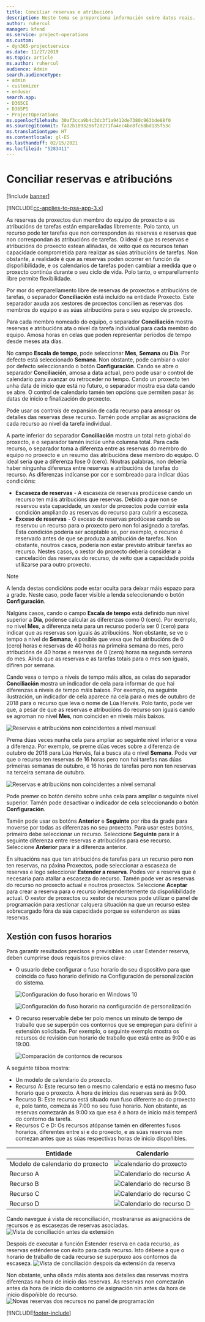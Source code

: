 ```yaml
---
title: Conciliar reservas e atribucións
description: Neste tema se proporciona información sobre datos reais.
author: ruhercul
manager: kfend
ms.service: project-operations
ms.custom:
- dyn365-projectservice
ms.date: 11/27/2019
ms.topic: article
ms.author: ruhercul
audience: Admin
search.audienceType:
- admin
- customizer
- enduser
search.app:
- D365CE
- D365PS
- ProjectOperations
ms.openlocfilehash: 30af3cca9b4c3dc3f1a9412de7380c963bde88f0
ms.sourcegitcommit: fa32b1893286f20271fa4ec4be8fc68bd135f53c
ms.translationtype: HT
ms.contentlocale: gl-ES
ms.lasthandoff: 02/15/2021
ms.locfileid: "5283411"
---
```

# <a name="reconcile-bookings-and-assignments"></a>Conciliar reservas e atribucións

[!include [banner](../includes/psa-now-project-operations.md)]

[!INCLUDE[cc-applies-to-psa-app-3.x](../includes/cc-applies-to-psa-app-3x.md)]

As reservas de proxectos dun membro do equipo de proxecto e as atribucións de tarefas están emparelladas libremente. Polo tanto, un recurso pode ter tarefas que non corresponden ás reservas e reservas que non correspondan ás atribucións de tarefas. O ideal é que as reservas e atribucións do proxecto estean aliñadas, de xeito que os recursos teñan capacidade comprometida para realizar as súas atribucións de tarefas. Non obstante, a realidade é que as reservas poden ocorrer en función da dispoñibilidade, e os calendarios de tarefas poden cambiar a medida que o proxecto continúa durante o seu ciclo de vida. Polo tanto, o emparellamento libre permite flexibilidade.

Por mor do emparellamento libre de reservas de proxectos e atribucións de tarefas, o separador **Conciliación** está incluído na entidade Proxecto. Este separador axuda aos xestores de proxectos concilien as reservas dos membros do equipo e as súas atribucións para o seu equipo de proxecto.

Para cada membro nomeado do equipo, o separador **Conciliación** mostra reservas e atribucións ata o nivel da tarefa individual para cada membro do equipo. Amosa horas en celas que poden representar períodos de tempo desde meses ata días.

No campo **Escala de tempo**, pode seleccionar **Mes**, **Semana** ou **Día**. Por defecto está seleccionado **Semana**. Non obstante, pode cambiar o valor por defecto seleccionando o botón **Configuración**. Cando se abre o separador **Conciliación**, amosa a data actual, pero pode usar o control de calendario para avanzar ou retroceder no tempo. Cando un proxecto ten unha data de inicio que está no futuro, o separador mostra esa data cando se abre. O control de calendario tamén ten opcións que permiten pasar ás datas de inicio e finalización do proxecto.

Pode usar os controis de expansión de cada recurso para amosar os detalles das reservas dese recurso. Tamén pode ampliar as asignacións de cada recurso ao nivel da tarefa individual.

A parte inferior do separador **Conciliación** mostra un total neto global do proxecto, e o separador tamén inclúe unha columna total. Para cada recurso, o separador toma a diferenza entre as reservas do membro do equipo no proxecto e un resumo das atribucións dese membro do equipo. O ideal sería que a diferenza fose 0 (cero). Noutras palabras, non debería haber ningunha diferenza entre reservas e atribucións de tarefas do recurso. As diferenzas indícanse por cor e sombreado para indicar dúas condicións:

- **Escaseza de reservas** - A escaseza de reservas prodúcese cando un recurso ten máis atribucións que reservas. Debido a que non se reservou esta capacidade, un xestor de proxectos pode corrixir esta condición ampliando as reservas do recurso para cubrir a escaseza.
- **Exceso de reservas** - O exceso de reservas prodúcese cando se reservou un recurso para o proxecto pero non foi asignado a tarefas. Esta condición podería ser aceptable se, por exemplo, o recurso é reservado antes de que se produza a atribución de tarefas. Non obstante, noutros casos, podería non estar previsto atribuír tarefas ao recurso. Nestes casos, o xestor do proxecto debería considerar a cancelación das reservas do recurso, de xeito que a capacidade poida utilizarse para outro proxecto.

> [!NOTE]
> A lenda destas condicións pode estar oculta para deixar máis espazo para a grade. Neste caso, pode facer visible a lenda seleccionando o botón **Configuración**.

Nalgúns casos, cando o campo **Escala de tempo** está definido nun nivel superior a **Día**, pódense calcular as diferenzas como 0 (cero). Por exemplo, no nivel **Mes**, a diferenza neta para un recurso podería ser 0 (cero) para indicar que as reservas son iguais ás atribucións. Non obstante, se ve o tempo a nivel de **Semana**, é posible que vexa que hai atribucións de 0 (cero) horas e reservas de 40 horas na primeira semana do mes, pero atribucións de 40 horas e reservas de 0 (cero) horas na segunda semana do mes. Aínda que as reservas e as tarefas totais para o mes son iguais, difiren por semana.

Cando vexa o tempo a niveis de tempo máis altos, as celas do separador **Conciliación** mostra un indicador de cela para informar de que hai diferenzas a niveis de tempo máis baixos. Por exemplo, na seguinte ilustración, un indicador de cela aparece na cela para o mes de outubro de 2018 para o recurso que leva o nome de Lúa Hervés. Polo tanto, pode ver que, a pesar de que as reservas e atribucións do recurso son iguais cando se agroman no nivel **Mes**, non coinciden en niveis máis baixos.

![Reservas e atribucións non coincidentes a nivel mensual](media/reconcile-assignments-01.JPG)

Prema dúas veces nunha cela para ampliar ao seguinte nivel inferior e vexa a diferenza. Por exemplo, se preme dúas veces sobre a diferenza de outubro de 2018 para Lúa Hervés, fai a busca ata o nivel **Semana**. Pode ver que o recurso ten reservas de 16 horas pero non hai tarefas nas dúas primeiras semanas de outubro, e 16 horas de tarefas pero non ten reservas na terceira semana de outubro.

![Reservas e atribucións non coincidentes a nivel semanal](media/reconcile-assignments-02.JPG)

Pode premer co botón dereito sobre unha cela para ampliar o seguinte nivel superior. Tamén pode desactivar o indicador de cela seleccionando o botón **Configuración**. 

Tamén pode usar os botóns **Anterior** e **Seguinte** por riba da grade para moverse por todas as diferenzas no seu proxecto. Para usar estes botóns, primeiro debe seleccionar un recurso. Seleccione **Seguinte** para ir á seguinte diferenza entre reservas e atribucións para ese recurso. Seleccione **Anterior** para ir á diferenza anterior.

En situacións nas que ten atribucións de tarefas para un recurso pero non ten reservas, na páxina Proxectos, pode seleccionar a escaseza de reservas e logo seleccionar **Estender a reserva**. Podes ver a reserva que é necesaria para atallar a escaseza do recurso. Tamén pode ver as reservas do recurso no proxecto actual e noutros proxectos. Seleccione **Aceptar** para crear a reserva para o recurso independentemente da dispoñibilidade actual. O xestor de proxectos ou xestor de recursos pode utilizar o panel de programación para xestionar calquera situación na que un recurso estea sobrecargado fóra da súa capacidade porque se estenderon as súas reservas.

## <a name="managing-with-time-zones"></a>Xestión con fusos horarios
Para garantir resultados precisos e previsibles ao usar Estender reserva, deben cumprirse dous requisitos previos clave:  

- O usuario debe configurar o fuso horario do seu dispositivo para que coincida co fuso horario definido na Configuración de personalización do sistema.
 
  ![Configuración do fuso horario en Windows 10](media/reconcile-assignments-03.png)

  ![Configuración do fuso horario na configuración de personalización](media/reconcile-assignments-04.png)
 
- O recurso reservable debe ter polo menos un minuto de tempo de traballo que se superpón cos contornos que se empregan para definir a extensión solicitada. Por exemplo, o seguinte exemplo mostra os recursos de revisión cun horario de traballo que está entre as 9:00 e as 19:00. 

  ![Comparación de contornos de recursos](media/reconcile-assignments-05.png)

A seguinte táboa mostra:

- Un modelo de calendario do proxecto.
- Recurso A: Este recurso ten o mesmo calendario e está no mesmo fuso horario que o proxecto. A hora de inicios das reservas será ás 9:00.
- Recurso B: Este recurso está situado nun fuso diferente ao do proxecto e, polo tanto, comeza ás 7:00 no seu fuso horario. Non obstante, as reservas comezarán ás 9:00 xa que esa é a hora de inicio máis temperá do contorno da tarefa.
- Recursos C e D: Os recursos atópanse tamén en diferentes fusos horarios, diferentes entre si e do proxecto, e as súas reservas non comezan antes que as súas respectivas horas de inicio dispoñibles.

|Entidade  |Calendario  |
|-|-|
|Modelo de calendario do proxecto   | ![calendario do proxecto](media/reconcile-assignments-06.png) |
|Recurso A  | ![Calendario do recurso A](media/reconcile-assignments-06.png) |
|Recurso B  |  ![Calendario do recurso B](media/reconcile-assignments-07.png) |
|Recurso C  |  ![Calendario do recurso C](media/reconcile-assignments-08.png) |
|Recurso D  | ![Calendario do recurso D](media/reconcile-assignments-09.png)  |
 
Cando navegue á vista de reconciliación, mostraranse as asignacións de recursos e as escasezas de reservas asociadas.
 ![Vista de conciliación antes da extensión](media/reconcile-assignments-10.png)

Despois de executar a función Estender reserva en cada recurso, as reservas esténdense con éxito para cada recurso. Isto débese a que o horario de traballo de cada recurso se superpuxo aos contornos da escaseza.
 ![Vista de conciliación despois da extensión da reserva](media/reconcile-assignments-11.png) 

Non obstante, unha ollada máis atenta aos detalles das reservas mostra diferenzas na hora de inicio das reservas. As reservas non comezarán antes da hora de inicio do contorno de asignación nin antes da hora de inicio dispoñible do recurso.
 ![Novas reservas dos recursos no panel de programación](media/reconcile-assignments-12.png)


[!INCLUDE[footer-include](../includes/footer-banner.md)]
